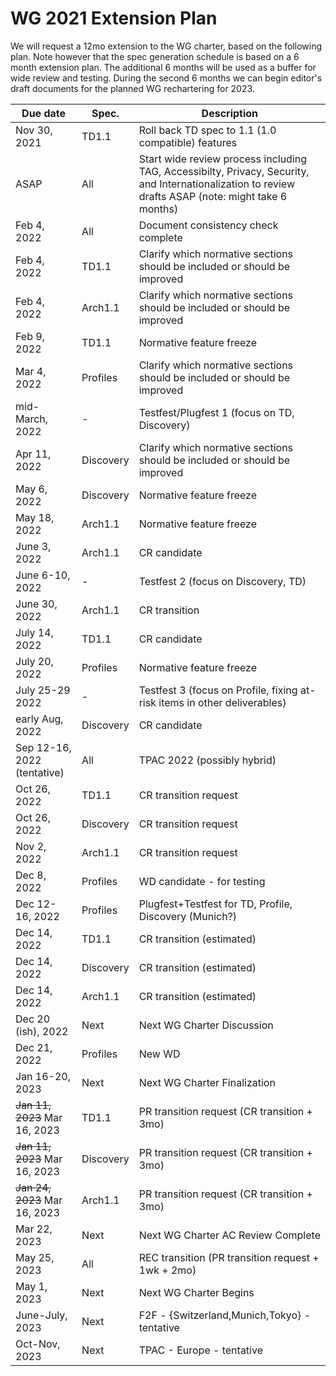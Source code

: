 # WG 2021 Extension Plan
We will request a 12mo extension to the WG charter, based on the following plan.
Note however that the spec generation schedule is based on a 6 month extension plan.
The additional 6 months will be used as a buffer for wide review and testing.
During the second 6 months we can begin editor's draft documents for the planned WG rechartering for 2023.

| Due date | Spec. | Description |
| --- | --- | --- |
| Nov 30, 2021 | TD1.1 | Roll back TD spec to 1.1 (1.0 compatible) features |
| ASAP | All | Start wide review process including TAG, Accessibilty, Privacy, Security, and Internationalization to review drafts ASAP (note: might take 6 months) |
| Feb 4, 2022 | All | Document consistency check complete |
| Feb 4, 2022 | TD1.1 | Clarify which normative sections should be included or should be improved |
| Feb 4, 2022 | Arch1.1 | Clarify which normative sections should be included or should be improved |
| Feb 9, 2022 | TD1.1 | Normative feature freeze |
| Mar 4, 2022 | Profiles | Clarify which normative sections should be included or should be improved |
| mid-March, 2022 | - | Testfest/Plugfest 1 (focus on TD, Discovery) |
| Apr 11, 2022 | Discovery | Clarify which normative sections should be included or should be improved |
| May 6, 2022 | Discovery | Normative feature freeze |
| May 18, 2022 | Arch1.1 | Normative feature freeze |
| June 3, 2022 | Arch1.1 | CR candidate |
| June 6-10, 2022 | - | Testfest 2 (focus on Discovery, TD) |
| June 30, 2022 | Arch1.1 | CR transition |
| July 14, 2022 | TD1.1 | CR candidate |
| July 20, 2022 | Profiles | Normative feature freeze |
| July 25-29 2022 | -   | Testfest 3 (focus on Profile, fixing at-risk items in other deliverables) |
| early Aug, 2022 | Discovery | CR candidate |
| Sep 12-16, 2022 (tentative)| All | TPAC 2022 (possibly hybrid) |
| Oct 26, 2022 | TD1.1 | CR transition request |
| Oct 26, 2022 | Discovery | CR transition request |
| Nov 2, 2022 | Arch1.1 | CR transition request |
| Dec 8, 2022 | Profiles | WD candidate - for testing  |
| Dec 12-16, 2022 | Profiles | Plugfest+Testfest for TD, Profile, Discovery (Munich?) |
| Dec 14, 2022 | TD1.1 | CR transition (estimated) |
| Dec 14, 2022 | Discovery | CR transition (estimated) |
| Dec 14, 2022 | Arch1.1 | CR transition (estimated) |
| Dec 20 (ish), 2022 | Next | Next WG Charter Discussion |
| Dec 21, 2022 | Profiles | New WD |
| Jan 16-20, 2023 | Next | Next WG Charter Finalization |
| <strike>Jan 11, 2023</strike> Mar 16, 2023 | TD1.1 | PR transition request (CR transition + 3mo) |
| <strike>Jan 11, 2023</strike> Mar 16, 2023 | Discovery | PR transition request (CR transition + 3mo) |
| <strike>Jan 24, 2023</strike> Mar 16, 2023 | Arch1.1 | PR transition request (CR transition + 3mo) |
| Mar 22, 2023 | Next | Next WG Charter AC Review Complete |
| May 25, 2023 | All | REC transition (PR transition request + 1wk + 2mo) |
| May 1, 2023 | Next | Next WG Charter Begins |
| June-July, 2023 | Next | F2F - {Switzerland,Munich,Tokyo} - tentative |
| Oct-Nov, 2023 | Next | TPAC - Europe - tentative |
